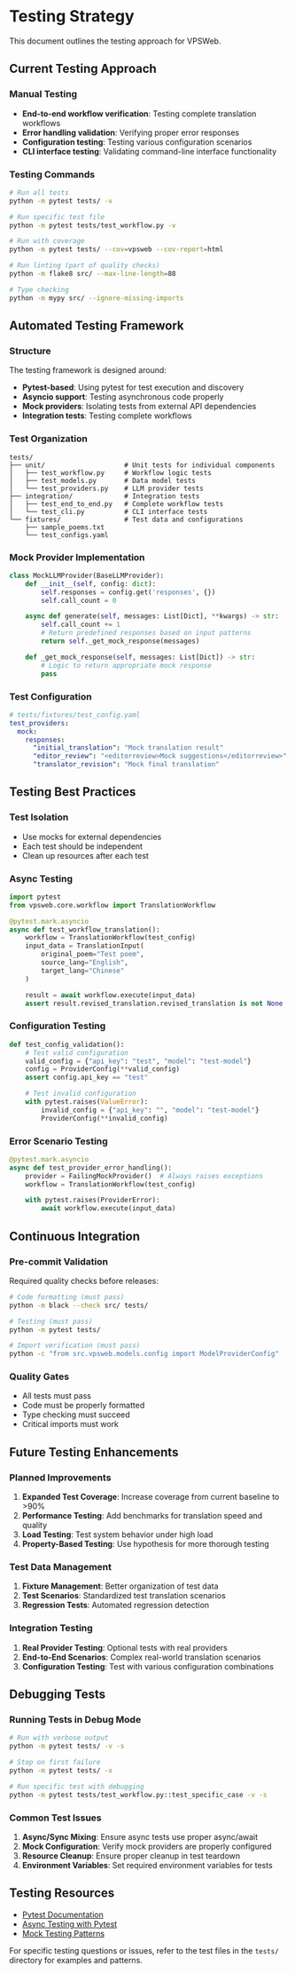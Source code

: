 # Testing Strategy

This document outlines the testing approach for VPSWeb.

## Current Testing Approach

### Manual Testing
- **End-to-end workflow verification**: Testing complete translation workflows
- **Error handling validation**: Verifying proper error responses
- **Configuration testing**: Testing various configuration scenarios
- **CLI interface testing**: Validating command-line interface functionality

### Testing Commands
```bash
# Run all tests
python -m pytest tests/ -v

# Run specific test file
python -m pytest tests/test_workflow.py -v

# Run with coverage
python -m pytest tests/ --cov=vpsweb --cov-report=html

# Run linting (part of quality checks)
python -m flake8 src/ --max-line-length=88

# Type checking
python -m mypy src/ --ignore-missing-imports
```

## Automated Testing Framework

### Structure
The testing framework is designed around:
- **Pytest-based**: Using pytest for test execution and discovery
- **Asyncio support**: Testing asynchronous code properly
- **Mock providers**: Isolating tests from external API dependencies
- **Integration tests**: Testing complete workflows

### Test Organization
```
tests/
├── unit/                    # Unit tests for individual components
│   ├── test_workflow.py     # Workflow logic tests
│   ├── test_models.py       # Data model tests
│   └── test_providers.py    # LLM provider tests
├── integration/             # Integration tests
│   ├── test_end_to_end.py   # Complete workflow tests
│   └── test_cli.py          # CLI interface tests
└── fixtures/                # Test data and configurations
    ├── sample_poems.txt
    └── test_configs.yaml
```

### Mock Provider Implementation
```python
class MockLLMProvider(BaseLLMProvider):
    def __init__(self, config: dict):
        self.responses = config.get('responses', {})
        self.call_count = 0

    async def generate(self, messages: List[Dict], **kwargs) -> str:
        self.call_count += 1
        # Return predefined responses based on input patterns
        return self._get_mock_response(messages)

    def _get_mock_response(self, messages: List[Dict]) -> str:
        # Logic to return appropriate mock response
        pass
```

### Test Configuration
```yaml
# tests/fixtures/test_config.yaml
test_providers:
  mock:
    responses:
      "initial_translation": "Mock translation result"
      "editor_review": "<editorreview>Mock suggestions</editorreview>"
      "translator_revision": "Mock final translation"
```

## Testing Best Practices

### Test Isolation
- Use mocks for external dependencies
- Each test should be independent
- Clean up resources after each test

### Async Testing
```python
import pytest
from vpsweb.core.workflow import TranslationWorkflow

@pytest.mark.asyncio
async def test_workflow_translation():
    workflow = TranslationWorkflow(test_config)
    input_data = TranslationInput(
        original_poem="Test poem",
        source_lang="English",
        target_lang="Chinese"
    )

    result = await workflow.execute(input_data)
    assert result.revised_translation.revised_translation is not None
```

### Configuration Testing
```python
def test_config_validation():
    # Test valid configuration
    valid_config = {"api_key": "test", "model": "test-model"}
    config = ProviderConfig(**valid_config)
    assert config.api_key == "test"

    # Test invalid configuration
    with pytest.raises(ValueError):
        invalid_config = {"api_key": "", "model": "test-model"}
        ProviderConfig(**invalid_config)
```

### Error Scenario Testing
```python
@pytest.mark.asyncio
async def test_provider_error_handling():
    provider = FailingMockProvider()  # Always raises exceptions
    workflow = TranslationWorkflow(test_config)

    with pytest.raises(ProviderError):
        await workflow.execute(input_data)
```

## Continuous Integration

### Pre-commit Validation
Required quality checks before releases:
```bash
# Code formatting (must pass)
python -m black --check src/ tests/

# Testing (must pass)
python -m pytest tests/

# Import verification (must pass)
python -c "from src.vpsweb.models.config import ModelProviderConfig"
```

### Quality Gates
- All tests must pass
- Code must be properly formatted
- Type checking must succeed
- Critical imports must work

## Future Testing Enhancements

### Planned Improvements
1. **Expanded Test Coverage**: Increase coverage from current baseline to >90%
2. **Performance Testing**: Add benchmarks for translation speed and quality
3. **Load Testing**: Test system behavior under high load
4. **Property-Based Testing**: Use hypothesis for more thorough testing

### Test Data Management
1. **Fixture Management**: Better organization of test data
2. **Test Scenarios**: Standardized test translation scenarios
3. **Regression Tests**: Automated regression detection

### Integration Testing
1. **Real Provider Testing**: Optional tests with real providers
2. **End-to-End Scenarios**: Complex real-world translation scenarios
3. **Configuration Testing**: Test with various configuration combinations

## Debugging Tests

### Running Tests in Debug Mode
```bash
# Run with verbose output
python -m pytest tests/ -v -s

# Stop on first failure
python -m pytest tests/ -x

# Run specific test with debugging
python -m pytest tests/test_workflow.py::test_specific_case -v -s
```

### Common Test Issues
1. **Async/Sync Mixing**: Ensure async tests use proper async/await
2. **Mock Configuration**: Verify mock providers are properly configured
3. **Resource Cleanup**: Ensure proper cleanup in test teardown
4. **Environment Variables**: Set required environment variables for tests

## Testing Resources

- [Pytest Documentation](https://docs.pytest.org/)
- [Async Testing with Pytest](https://pytest-asyncio.readthedocs.io/)
- [Mock Testing Patterns](https://docs.python.org/3/library/unittest.mock.html)

For specific testing questions or issues, refer to the test files in the `tests/` directory for examples and patterns.
